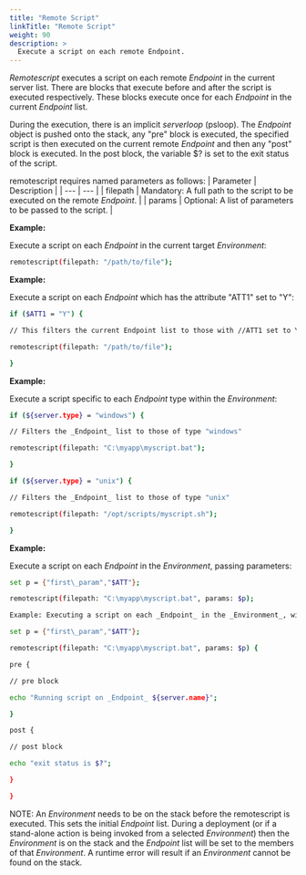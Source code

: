 ```yaml
---
title: "Remote Script"
linkTitle: "Remote Script"
weight: 90
description: >
  Execute a script on each remote Endpoint.
---
```



_Remotescript_ executes a script on each remote _Endpoint_ in the current server list. There are blocks that execute before and after the script is executed respectively. These blocks execute once for each _Endpoint_ in the current _Endpoint_ list.

During the execution, there is an implicit _serverloop_ (psloop). The _Endpoint_ object is pushed onto the stack, any "pre" block is executed, the specified script is then executed on the current remote _Endpoint_ and then any "post" block is executed. In the post block, the variable $? is set to the exit status of the script.

remotescript requires named parameters as follows:
| Parameter | Description |
| --- | --- |
| filepath | Mandatory: A full path to the script to be executed on the remote _Endpoint_. |
| params | Optional: A list of parameters to be passed to the script. |

**Example:**

Execute a script on each _Endpoint_ in the current target _Environment_:

```bash
remotescript(filepath: "/path/to/file");
```

**Example:**

Execute a script on each _Endpoint_ which has the attribute "ATT1" set to "Y":

```bash
if ($ATT1 = "Y") {

// This filters the current Endpoint list to those with //ATT1 set to Y. "remotescript" will now only execute on // those Endpoints.

remotescript(filepath: "/path/to/file");

}

```

**Example:**

Execute a script specific to each _Endpoint_ type within the _Environment_:

```bash
if (${server.type} = "windows") {

// Filters the _Endpoint_ list to those of type "windows"

remotescript(filepath: "C:\myapp\myscript.bat");

}

if (${server.type} = "unix") {

// Filters the _Endpoint_ list to those of type "unix"

remotescript(filepath: "/opt/scripts/myscript.sh");

}
```

**Example:**

Execute a script on each _Endpoint_ in the _Environment_, passing parameters:

```bash
set p = {"first\_param","$ATT"};

remotescript(filepath: "C:\myapp\myscript.bat", params: $p);

Example: Executing a script on each _Endpoint_ in the _Environment_, with pre and post block processing:

set p = {"first\_param","$ATT"};

remotescript(filepath: "C:\myapp\myscript.bat", params: $p) {

pre {

// pre block

echo "Running script on _Endpoint_ ${server.name}";

}

post {

// post block

echo "exit status is $?";

}

}
```

NOTE: An _Environment_ needs to be on the stack before the remotescript is executed. This sets the initial _Endpoint_ list. During a deployment (or if a stand-alone action is being invoked from a selected _Environment_) then the _Environment_ is on the stack and the _Endpoint_ list will be set to the members of that _Environment_. A runtime error will result if an _Environment_ cannot be found on the stack.
